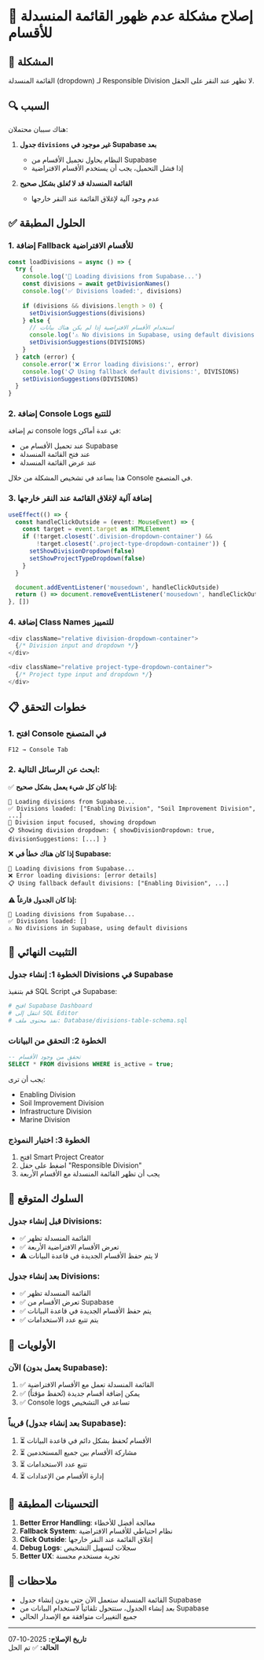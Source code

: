 # 🔧 إصلاح مشكلة عدم ظهور القائمة المنسدلة للأقسام

## 🐛 المشكلة

القائمة المنسدلة (dropdown) لـ Responsible Division لا تظهر عند النقر على الحقل.

## 🔍 السبب

هناك سببان محتملان:

1. **جدول `divisions` غير موجود في Supabase بعد**
   - النظام يحاول تحميل الأقسام من Supabase
   - إذا فشل التحميل، يجب أن يستخدم الأقسام الافتراضية

2. **القائمة المنسدلة قد لا تُغلق بشكل صحيح**
   - عدم وجود آلية لإغلاق القائمة عند النقر خارجها

## ✅ الحلول المطبقة

### 1. **إضافة Fallback للأقسام الافتراضية**

```typescript
const loadDivisions = async () => {
  try {
    console.log('🔄 Loading divisions from Supabase...')
    const divisions = await getDivisionNames()
    console.log('✅ Divisions loaded:', divisions)
    
    if (divisions && divisions.length > 0) {
      setDivisionSuggestions(divisions)
    } else {
      // استخدام الأقسام الافتراضية إذا لم يكن هناك بيانات
      console.log('⚠️ No divisions in Supabase, using default divisions')
      setDivisionSuggestions(DIVISIONS)
    }
  } catch (error) {
    console.error('❌ Error loading divisions:', error)
    console.log('📋 Using fallback default divisions:', DIVISIONS)
    setDivisionSuggestions(DIVISIONS)
  }
}
```

### 2. **إضافة Console Logs للتتبع**

تم إضافة console logs في عدة أماكن:
- عند تحميل الأقسام من Supabase
- عند فتح القائمة المنسدلة
- عند عرض القائمة المنسدلة

هذا يساعد في تشخيص المشكلة من خلال Console في المتصفح.

### 3. **إضافة آلية لإغلاق القائمة عند النقر خارجها**

```typescript
useEffect(() => {
  const handleClickOutside = (event: MouseEvent) => {
    const target = event.target as HTMLElement
    if (!target.closest('.division-dropdown-container') && 
        !target.closest('.project-type-dropdown-container')) {
      setShowDivisionDropdown(false)
      setShowProjectTypeDropdown(false)
    }
  }

  document.addEventListener('mousedown', handleClickOutside)
  return () => document.removeEventListener('mousedown', handleClickOutside)
}, [])
```

### 4. **إضافة Class Names للتمييز**

```typescript
<div className="relative division-dropdown-container">
  {/* Division input and dropdown */}
</div>

<div className="relative project-type-dropdown-container">
  {/* Project type input and dropdown */}
</div>
```

## 📋 خطوات التحقق

### 1. **افتح Console في المتصفح**
```
F12 → Console Tab
```

### 2. **ابحث عن الرسائل التالية:**

✅ **إذا كان كل شيء يعمل بشكل صحيح:**
```
🔄 Loading divisions from Supabase...
✅ Divisions loaded: ["Enabling Division", "Soil Improvement Division", ...]
🎯 Division input focused, showing dropdown
📋 Showing division dropdown: { showDivisionDropdown: true, divisionSuggestions: [...] }
```

❌ **إذا كان هناك خطأ في Supabase:**
```
🔄 Loading divisions from Supabase...
❌ Error loading divisions: [error details]
📋 Using fallback default divisions: ["Enabling Division", ...]
```

⚠️ **إذا كان الجدول فارغاً:**
```
🔄 Loading divisions from Supabase...
✅ Divisions loaded: []
⚠️ No divisions in Supabase, using default divisions
```

## 🚀 التثبيت النهائي

### الخطوة 1: إنشاء جدول Divisions في Supabase

قم بتنفيذ SQL Script في Supabase:

```bash
# افتح Supabase Dashboard
# انتقل إلى SQL Editor
# نفذ محتوى ملف: Database/divisions-table-schema.sql
```

### الخطوة 2: التحقق من البيانات

```sql
-- تحقق من وجود الأقسام
SELECT * FROM divisions WHERE is_active = true;
```

يجب أن ترى:
- Enabling Division
- Soil Improvement Division
- Infrastructure Division
- Marine Division

### الخطوة 3: اختبار النموذج

1. افتح Smart Project Creator
2. اضغط على حقل "Responsible Division"
3. يجب أن تظهر القائمة المنسدلة مع الأقسام الأربعة

## 🔄 السلوك المتوقع

### قبل إنشاء جدول Divisions:
- ✅ القائمة المنسدلة تظهر
- ✅ تعرض الأقسام الافتراضية الأربعة
- ⚠️ لا يتم حفظ الأقسام الجديدة في قاعدة البيانات

### بعد إنشاء جدول Divisions:
- ✅ القائمة المنسدلة تظهر
- ✅ تعرض الأقسام من Supabase
- ✅ يتم حفظ الأقسام الجديدة في قاعدة البيانات
- ✅ يتم تتبع عدد الاستخدامات

## 🎯 الأولويات

### الآن (يعمل بدون Supabase):
1. ✅ القائمة المنسدلة تعمل مع الأقسام الافتراضية
2. ✅ يمكن إضافة أقسام جديدة (تُحفظ مؤقتاً)
3. ✅ Console logs تساعد في التشخيص

### قريباً (بعد إنشاء جدول Supabase):
1. ⏳ الأقسام تُحفظ بشكل دائم في قاعدة البيانات
2. ⏳ مشاركة الأقسام بين جميع المستخدمين
3. ⏳ تتبع عدد الاستخدامات
4. ⏳ إدارة الأقسام من الإعدادات

## 🎨 التحسينات المطبقة

1. **Better Error Handling**: معالجة أفضل للأخطاء
2. **Fallback System**: نظام احتياطي للأقسام الافتراضية
3. **Click Outside**: إغلاق القائمة عند النقر خارجها
4. **Debug Logs**: سجلات لتسهيل التشخيص
5. **Better UX**: تجربة مستخدم محسنة

## 📝 ملاحظات

- القائمة المنسدلة ستعمل الآن حتى بدون إنشاء جدول Supabase
- بعد إنشاء الجدول، ستتحول تلقائياً لاستخدام البيانات من Supabase
- جميع التغييرات متوافقة مع الإصدار الحالي

---

**تاريخ الإصلاح:** 2025-10-07  
**الحالة:** ✅ تم الحل

